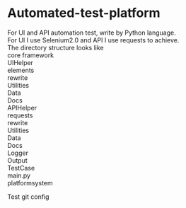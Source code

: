 # Automated-test-platform
For UI and API automation test, write by Python language.<br>
For UI I use Selenium2.0 and API I use requests to achieve.<br>
The directory structure looks like<br>
  core framework<br>
    UIHelper<br>
      elements<br>
      rewrite<br>
      Utilities<br>
      Data<br>
      Docs<br>
    APIHelper<br>
      requests<br>
      rewrite<br>
      Utilities<br>
      Data<br>
      Docs<br>
    Logger<br>
    Output<br>
    TestCase<br>
    main.py<br>
  platformsystem<br>

Test git config
